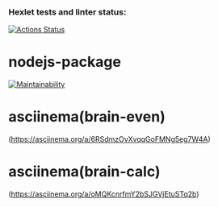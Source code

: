 ### Hexlet tests and linter status:

[![Actions Status](https://github.com/saja2704/frontend-project-44/actions/workflows/hexlet-check.yml/badge.svg)](https://github.com/saja2704/frontend-project-44/actions)

# nodejs-package

[![Maintainability](https://api.codeclimate.com/v1/badges/03af3e968ab35bc154a5/maintainability)](https://codeclimate.com/github/saja2704/frontend-project-44/maintainability)

# asciinema(brain-even)

(https://asciinema.org/a/6RSdmzOvXvqqGoFMNg5eg7W4A)

# asciinema(brain-calc)

(https://asciinema.org/a/oMQKcnrfmY2bSJGVjEtuSTq2b)
